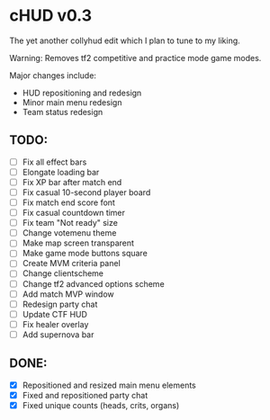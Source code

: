 # cHUD v0.3
The yet another collyhud edit which I plan to tune to my liking.

Warning: Removes tf2 competitive and practice mode game modes.

Major changes include:
- HUD repositioning and redesign
- Minor main menu redesign
- Team status redesign

## TODO:
- [ ] Fix all effect bars
- [ ] Elongate loading bar
- [ ] Fix XP bar after match end
- [ ] Fix casual 10-second player board
- [ ] Fix match end score font
- [ ] Fix casual countdown timer
- [ ] Fix team "Not ready" size
- [ ] Change votemenu theme
- [ ] Make map screen transparent
- [ ] Make game mode buttons square
- [ ] Create MVM criteria panel
- [ ] Change clientscheme
- [ ] Change tf2 advanced options scheme
- [ ] Add match MVP window
- [ ] Redesign party chat
- [ ] Update CTF HUD
- [ ] Fix healer overlay
- [ ] Add supernova bar

## DONE:
- [x] Repositioned and resized main menu elements
- [x] Fixed and repositioned party chat
- [x] Fixed unique counts (heads, crits, organs)